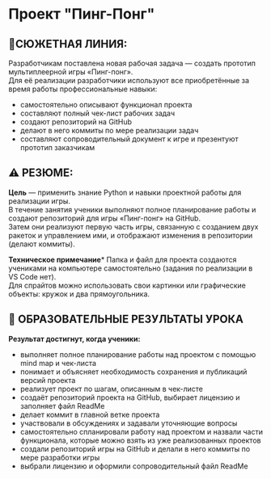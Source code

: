 # Проект "Пинг-Понг"  
## 🚀СЮЖЕТНАЯ ЛИНИЯ: 
Разработчикам поставлена новая рабочая задача — создать прототип мультиплеерной игры «Пинг-понг».   
Для её реализации разработчики используют все приобретённые за время работы профессиональные навыки:   
- самостоятельно описывают функционал проекта  
- составляют полный чек-лист рабочих задач  
- создают репозиторий на GitHub  
- делают в него коммиты по мере реализации задач  
- составляют сопроводительный документ к игре и презентуют прототип заказчикам

## ⚠️ РЕЗЮМЕ:

**Цель** — применить знание Python и навыки проектной работы для реализации игры.  
В течение занятия ученики выполняют полное планирование работы и создают репозиторий для игры «Пинг-понг» на GitHub.   
Затем они реализуют первую часть игры, связанную с созданием двух ракеток и управлением ими, и отображают изменения в репозитории (делают коммиты).  

**Техническое примечание*** Папка и файл для проекта создаются учениками на компьютере самостоятельно (задания по реализации в VS Code нет).   
Для спрайтов можно использовать свои картинки или графические объекты: кружок и два прямоугольника.  

## 🎯 ОБРАЗОВАТЕЛЬНЫЕ РЕЗУЛЬТАТЫ УРОКА

**Результат достигнут, когда ученики:**
- выполняет полное планирование работы над проектом с помощью mind map и чек-листа
- понимает и объясняет необходимость сохранения и публикаций версий проекта
- реализует проект по шагам, описанным в чек-листе
- создаёт репозиторий проекта на GitHub, выбирает лицензию и заполняет файл ReadMe
- делает коммит в главной ветке проекта
- участвовали в обсуждениях и задавали уточняющие вопросы
- самостоятельно спланировали работу над проектом и назвали части функционала, которые можно взять из уже реализованных проектов
- создали репозиторий игры на GitHub и делали в него коммиты по мере разработки игры
- выбрали лицензию и оформили сопроводительный файл ReadMe

